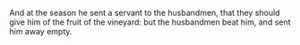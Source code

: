 And at the season he sent a servant to the husbandmen, that they should give him of the fruit of the vineyard: but the husbandmen beat him, and sent him away empty.
